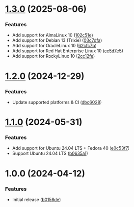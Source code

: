 # [1.3.0](https://github.com/de-it-krachten/ansible-role-autoinstall/compare/v1.2.0...v1.3.0) (2025-08-06)


### Features

* Add support for AlmaLinux 10 ([102c51e](https://github.com/de-it-krachten/ansible-role-autoinstall/commit/102c51e26b233f5cbaf123d3403e502e500350b7))
* Add support for Debian 13 (Trixie) ([03c7dfa](https://github.com/de-it-krachten/ansible-role-autoinstall/commit/03c7dfae0a25036d73f324ef03b4e1547c384105))
* Add support for OracleLinux 10 ([62cfc7b](https://github.com/de-it-krachten/ansible-role-autoinstall/commit/62cfc7b63f58d25b61c6ecd0e4a3af9deaf34ba1))
* Add support for Red Hat Enterprise Linux 10 ([cc5d7e5](https://github.com/de-it-krachten/ansible-role-autoinstall/commit/cc5d7e54f53504716c5a2515075815d32240f79c))
* Add support for RockyLinux 10 ([2cc12fe](https://github.com/de-it-krachten/ansible-role-autoinstall/commit/2cc12fe11a50eb530bb355d2dfa68c19cdff8d8f))

# [1.2.0](https://github.com/de-it-krachten/ansible-role-autoinstall/compare/v1.1.0...v1.2.0) (2024-12-29)


### Features

* Update supported platforms & CI ([dbc6028](https://github.com/de-it-krachten/ansible-role-autoinstall/commit/dbc6028c45f08a2d280edcdafe1319fb3df44f01))

# [1.1.0](https://github.com/de-it-krachten/ansible-role-autoinstall/compare/v1.0.0...v1.1.0) (2024-05-31)


### Features

* Add support for Ubuntu 24.04 LTS + Fedora 40 ([e0c53f7](https://github.com/de-it-krachten/ansible-role-autoinstall/commit/e0c53f715387c6453933e50cd6116d065e10b991))
* Support Ubuntu 24.04 LTS ([b0635a1](https://github.com/de-it-krachten/ansible-role-autoinstall/commit/b0635a1a59a5a2f650bb510c5f8332c142c2d323))

# 1.0.0 (2024-04-12)


### Features

* Initial release ([b0156de](https://github.com/de-it-krachten/ansible-role-autoinstall/commit/b0156de3a33ba18c5e031484358cc33501e22c9e))
